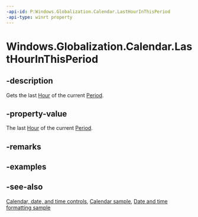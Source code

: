 ```yaml
---
-api-id: P:Windows.Globalization.Calendar.LastHourInThisPeriod
-api-type: winrt property
---
```


<!-- Property syntax
public int LastHourInThisPeriod { get; }
-->

# Windows.Globalization.Calendar.LastHourInThisPeriod

## -description
Gets the last [Hour](calendar_hour.md) of the current [Period](calendar_period.md).

## -property-value
The last [Hour](calendar_hour.md) of the current [Period](calendar_period.md).

## -remarks

## -examples

## -see-also

[Calendar, date, and time controls](/windows/uwp/design/controls-and-patterns/date-and-time), [Calendar sample](https://github.com/Microsoft/Windows-universal-samples/tree/master/Samples/Calendar), [Date and time formatting sample](https://github.com/microsoft/Windows-universal-samples/tree/master/Samples/DateTimeFormatting)
